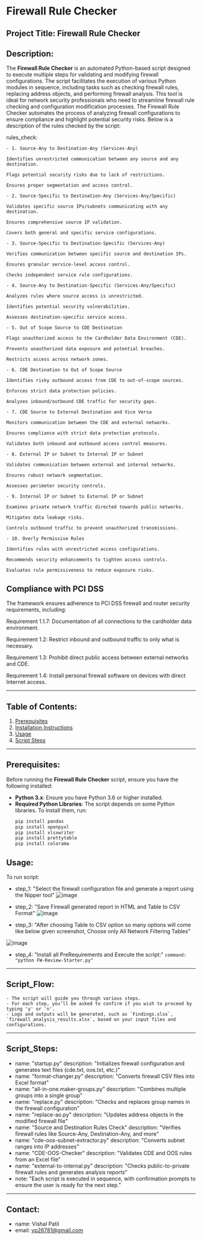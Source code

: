 # Firewall Rule Checker

## Project Title: **Firewall Rule Checker**

## Description:
The **Firewall Rule Checker** is an automated Python-based script designed to execute multiple steps for validating and modifying firewall configurations. The script facilitates the execution of various Python modules in sequence, including tasks such as checking firewall rules, replacing address objects, and performing firewall analysis. This tool is ideal for network security professionals who need to streamline firewall rule checking and configuration modification processes. The Firewall Rule Checker automates the process of analyzing firewall configurations to ensure compliance and highlight potential security risks. Below is a description of the rules checked by the script:

rules_check:
```
- 1. Source-Any to Destination-Any (Services-Any)

Identifies unrestricted communication between any source and any destination.

Flags potential security risks due to lack of restrictions.

Ensures proper segmentation and access control.

- 2. Source-Specific to Destination-Any (Services-Any/Specific)

Validates specific source IPs/subnets communicating with any destination.

Ensures comprehensive source IP validation.

Covers both general and specific service configurations.

- 3. Source-Specific to Destination-Specific (Services-Any)

Verifies communication between specific source and destination IPs.

Ensures granular service-level access control.

Checks independent service rule configurations.

- 4. Source-Any to Destination-Specific (Services-Any/Specific)

Analyzes rules where source access is unrestricted.

Identifies potential security vulnerabilities.

Assesses destination-specific service access.

- 5. Out of Scope Source to CDE Destination

Flags unauthorized access to the Cardholder Data Environment (CDE).

Prevents unauthorized data exposure and potential breaches.

Restricts access across network zones.

- 6. CDE Destination to Out of Scope Source

Identifies risky outbound access from CDE to out-of-scope sources.

Enforces strict data protection policies.

Analyzes inbound/outbound CDE traffic for security gaps.

- 7. CDE Source to External Destination and Vice Versa

Monitors communication between the CDE and external networks.

Ensures compliance with strict data protection protocols.

Validates both inbound and outbound access control measures.

- 8. External IP or Subnet to Internal IP or Subnet

Validates communication between external and internal networks.

Ensures robust network segmentation.

Assesses perimeter security controls.

- 9. Internal IP or Subnet to External IP or Subnet

Examines private network traffic directed towards public networks.

Mitigates data leakage risks.

Controls outbound traffic to prevent unauthorized transmissions.

- 10. Overly Permissive Rules

Identifies rules with unrestricted access configurations.

Recommends security enhancements to tighten access controls.

Evaluates rule permissiveness to reduce exposure risks.
 ```

## Compliance with PCI DSS

The framework ensures adherence to PCI DSS firewall and router security requirements, including:

Requirement 1.1.7: Documentation of all connections to the cardholder data environment.

Requirement 1.2: Restrict inbound and outbound traffic to only what is necessary.

Requirement 1.3: Prohibit direct public access between external networks and CDE.

Requirement 1.4: Install personal firewall software on devices with direct Internet access.

---

## Table of Contents:
1. [Prerequisites](#prerequisites)
2. [Installation Instructions](#installation-instructions)
3. [Usage](#usage)
4. [Script Steps](#script-steps)

---

## Prerequisites:
Before running the **Firewall Rule Checker** script, ensure you have the following installed:

- **Python 3.x**: Ensure you have Python 3.6 or higher installed.
- **Required Python Libraries**: The script depends on some Python libraries. To install them, run:
  ```bash
  pip install pandas
  pip install openpyxl
  pip install xlsxwriter
  pip install prettytable
  pip install colorama

## Usage:
  To run script:
   - step_1: "Select the firewall configuration file and generate a report using the Nipper tool"
  ![image](https://github.com/user-attachments/assets/307fd3f8-8b16-4e2e-bd00-b88819713d21)

   - step_2: "Save Firewall generated report in HTML and Table to CSV Format"
  ![image](https://github.com/user-attachments/assets/08a54b8a-8e20-4136-b02a-a31fc28a8fca)

  -  step_3: "After choosing Table to CSV option so many options will come like below given screenshot, Choose only All Network Filtering Tables"
 
![image](https://github.com/user-attachments/assets/ed616deb-d207-4be9-a47a-23e853424a97)

  -  step_4: "Install all PreRequirements and Execute the script:"
      ```command: "python FW-Review-Starter.py"```
  


  ---

  
  ## Script_Flow: 
    - The script will guide you through various steps.
    - For each step, you’ll be asked to confirm if you wish to proceed by typing 'y' or 'n'.
    - Logs and outputs will be generated, such as `Findings.xlsx`, `firewall_analysis_results.xlsx`, based on your input files and configurations.


---

## Script_Steps:
  - name: "startup.py"          description: "Initializes firewall configuration and generates text files (cde.txt, oos.txt, etc.)"
  - name: "format-changer.py"    description: "Converts firewall CSV files into Excel format"
  - name: "all-in-one.maker-groups.py" description: "Combines multiple groups into a single group"
  - name: "replace.py"           description: "Checks and replaces group names in the firewall configuration"
  - name: "replace-ao.py"        description: "Updates address objects in the modified firewall file"
  - name: "Source and Destination Rules Check" description: "Verifies firewall rules like Source-Any, Destination-Any, and more"
  - name: "cde-oos-subnet-extractor.py" description: "Converts subnet ranges into IP addresses"
  - name: "CDE-OOS-Checker"     description: "Validates CDE and OOS rules from an Excel file"
  - name: "external-to-internal.py" description: "Checks public-to-private firewall rules and generates analysis reports"
  - note: "Each script is executed in sequence, with confirmation prompts to ensure the user is ready for the next step."


---

## Contact:
-  name: Vishal Patil
-  email: vp26781@gmail.com

